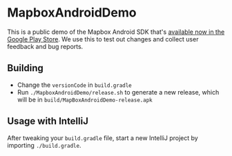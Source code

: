 # MapboxAndroidDemo

This is a public demo of the Mapbox Android SDK that's [available now in the Google Play Store](https://play.google.com/store/apps/details?id=com.mapbox.mapboxandroiddemo).
We use this to test out changes and collect user feedback and bug reports.

## Building

* Change the `versionCode` in `build.gradle`
* Run `./MapboxAndroidDemo/release.sh` to generate a new release, which will be in `build/MapBoxAndroidDemo-release.apk`

## Usage with IntelliJ

After tweaking your `build.gradle` file, start a new IntelliJ project by importing
`./build.gradle`.
